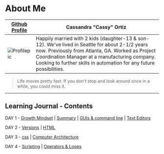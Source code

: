 
# About Me

[Github Profile](https://github.com/cassandraortiz) | Cassandra "Cassy" Ortiz
----------------------- | -------------------
![Profilepic](https://avatars0.githubusercontent.com/u/58947259?s=400&u=203816aef9d5d389a9b750a12cf05dec09b24fa8&v=4) | Happily married with 2 kids (daughter-13 & son-12).  We've lived in Seattle for about 2-1/2 years now. Previously from Atlanta, GA. Worked as Project Coordination Manager at a manufacturing company. Looking to further skills in automation for any future possibilities.  

> Life moves pretty fast. If you don't stop and look around once in a while, you could miss it.


---

## Learning Journal - Contents

DAY 1 - [Growth Mindset](https://cassandraortiz.github.io/learning-journal/Growthmindset)  \| [Summary](https://cassandraortiz.github.io/learning-journal/learning-summary) \| 
[GUIs & command line](https://cassandraortiz.github.io/learning-journal/Commandline) \|
[Text Editors](https://cassandraortiz.github.io/learning-journal/editors)

DAY 2 - [Versions](https://cassandraortiz.github.io/learning-journal/versions) | [HTML](https://cassandraortiz.github.io/learning-journal/html)

DAY 3 - [css](https://cassandraortiz.github.io/learning-journal/CSS) | [Computer Architecture](https://cassandraortiz.github.io/learning-journal/Architecture-Logic)

DAY 4 - [Scripting](https://cassandraortiz.github.io/learning-journal/Scripts) | [Operators & Loops]()









